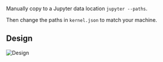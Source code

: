 Manually copy to a Jupyter data location `jupyter --paths`.

Then change the paths in `kernel.json` to match your machine.


## Design

![Design](http://plantuml.mpcjanssen.nl/png/TOr12i8m44NtESNWlXS8uYQhakLaMP3K3ZOGfp6J2DxUMeCeudB-Utz-yhc4KqYU2-nC3CHbO2IHiF0El811bJuTIvafRiX-azOQsCsP_BGfwFuuFHVAwUNqIXc4xW0MD6IwLfAYB7HhOb13M58TOQnoRo4w3RFdATBn8cU5xjd5NWFTV5JOGtCoIOsbSVk-rwrzrxOaBIpqCnRMtmy0)
